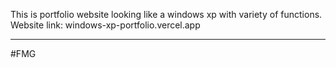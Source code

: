 This is portfolio website looking like a windows xp with variety of functions. 
Website link: windows-xp-portfolio.vercel.app
****
#FMG 

 
